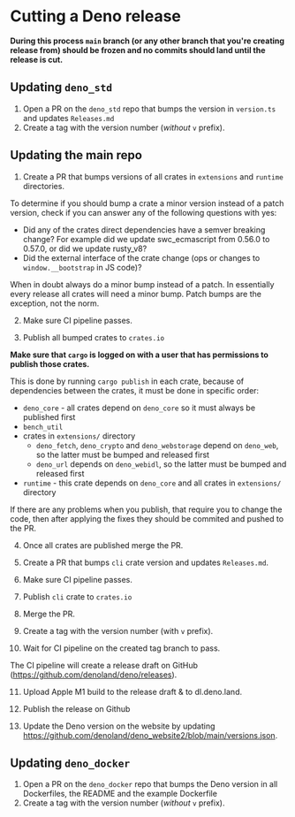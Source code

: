 # Cutting a Deno release

**During this process `main` branch (or any other branch that you're creating
release from) should be frozen and no commits should land until the release is
cut.**

## Updating `deno_std`

1. Open a PR on the `deno_std` repo that bumps the version in `version.ts` and
   updates `Releases.md`
2. Create a tag with the version number (_without_ `v` prefix).

## Updating the main repo

1. Create a PR that bumps versions of all crates in `extensions` and `runtime`
   directories.

To determine if you should bump a crate a minor version instead of a patch
version, check if you can answer any of the following questions with yes:

- Did any of the crates direct dependencies have a semver breaking change? For
  example did we update swc_ecmascript from 0.56.0 to 0.57.0, or did we update
  rusty_v8?
- Did the external interface of the crate change (ops or changes to
  `window.__bootstrap` in JS code)?

When in doubt always do a minor bump instead of a patch. In essentially every
release all crates will need a minor bump. Patch bumps are the exception, not
the norm.

2. Make sure CI pipeline passes.

3. Publish all bumped crates to `crates.io`

**Make sure that `cargo` is logged on with a user that has permissions to
publish those crates.**

This is done by running `cargo publish` in each crate, because of dependencies
between the crates, it must be done in specific order:

- `deno_core` - all crates depend on `deno_core` so it must always be published
  first
- `bench_util`
- crates in `extensions/` directory
  - `deno_fetch`, `deno_crypto` and `deno_webstorage` depend on `deno_web`, so
    the latter must be bumped and released first
  - `deno_url` depends on `deno_webidl`, so the latter must be bumped and
    released first
- `runtime` - this crate depends on `deno_core` and all crates in `extensions/`
  directory

If there are any problems when you publish, that require you to change the code,
then after applying the fixes they should be commited and pushed to the PR.

4. Once all crates are published merge the PR.

5. Create a PR that bumps `cli` crate version and updates `Releases.md`.

6. Make sure CI pipeline passes.

7. Publish `cli` crate to `crates.io`

8. Merge the PR.

9. Create a tag with the version number (with `v` prefix).

10. Wait for CI pipeline on the created tag branch to pass.

The CI pipeline will create a release draft on GitHub
(https://github.com/denoland/deno/releases).

11. Upload Apple M1 build to the release draft & to dl.deno.land.

12. Publish the release on Github

13. Update the Deno version on the website by updating
    https://github.com/denoland/deno_website2/blob/main/versions.json.

## Updating `deno_docker`

1. Open a PR on the `deno_docker` repo that bumps the Deno version in all
   Dockerfiles, the README and the example Dockerfile
2. Create a tag with the version number (_without_ `v` prefix).

